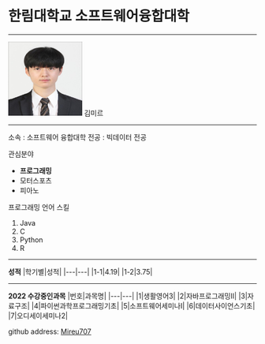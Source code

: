 # 한림대학교 소프트웨어융합대학
-----
<img src=Mireu.jpg height=150 width=150>
김미르

----

소속 : 소프트웨어 융합대학
전공 : 빅데이터 전공

관심분야   
* **프로그래밍**
* 모터스포츠
* 피아노

프로그래밍 언어 스킬
1. Java
2. C
3. Python
4. R

-------------
**성적**
|학기별|성적| 
|---|---|
|1-1|4.19|
|1-2|3.75|

-------------
**2022 수강중인과목**
|번호|과목명|
|---|---|
|1|생활영어3|
|2|자바프로그래밍II|
|3|자료구조|
|4|파이썬과학프로그래밍기초|
|5|소프트웨어세미나I|
|6|데이터사이언스기초|
|7|오디세이세미나2|


github address: [Mireu707][github]

[github]:https://github.com/Mireu707
